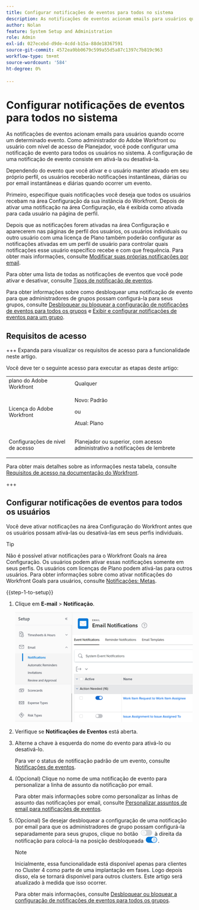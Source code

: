 ```yaml
---
title: Configurar notificações de eventos para todos no sistema
description: As notificações de eventos acionam emails para usuários quando ocorre um determinado evento. Como administrador do Adobe Workfront ou usuário com nível de acesso de Planejador, você pode configurar uma notificação de evento para todos os usuários no sistema. A configuração de uma notificação de evento consiste em ativá-la ou desativá-la.
author: Nolan
feature: System Setup and Administration
role: Admin
exl-id: 027ecebd-d9de-4cdd-b15a-88de18367591
source-git-commit: 4572ea9bb0679c599a55d5a87c1397c7b819c963
workflow-type: tm+mt
source-wordcount: '584'
ht-degree: 0%

---
```


# Configurar notificações de eventos para todos no sistema

<!-- Audited: 1/2024 -->

<!--DON'T DELETE, DRAFT OR HIDE THIS ARTICLE. IT IS LINKED TO THE PRODUCT, THROUGH THE CONTEXT SENSITIVE HELP LINKS-->

As notificações de eventos acionam emails para usuários quando ocorre um determinado evento. Como administrador do Adobe Workfront ou usuário com nível de acesso de Planejador, você pode configurar uma notificação de evento para todos os usuários no sistema. A configuração de uma notificação de evento consiste em ativá-la ou desativá-la.

<!--Alina annotation on the word "all" in 2nd sentence: abive, drafted and remains QS only-->

Dependendo do evento que você ativar e o usuário manter ativado em seu próprio perfil, os usuários receberão notificações instantâneas, diárias ou por email instantâneas e diárias quando ocorrer um evento.

Primeiro, especifique quais notificações você deseja que todos os usuários recebam na área Configuração da sua instância do Workfront. Depois de ativar uma notificação na área Configuração, ela é exibida como ativada para cada usuário na página de perfil.

Depois que as notificações forem ativadas na área Configuração e aparecerem nas páginas de perfil dos usuários, os usuários individuais ou outro usuário com uma licença de Plano também poderão configurar as notificações ativadas em um perfil de usuário para controlar quais notificações esse usuário específico recebe e com que frequência. Para obter mais informações, consulte [Modificar suas próprias notificações por email](../../../workfront-basics/using-notifications/activate-or-deactivate-your-own-event-notifications.md).

Para obter uma lista de todas as notificações de eventos que você pode ativar e desativar, consulte [Tipos de notificação de eventos](../../../administration-and-setup/manage-workfront/emails/event-notifications-available-in-wf.md).

Para obter informações sobre como desbloquear uma notificação de evento para que administradores de grupos possam configurá-la para seus grupos, consulte [Desbloquear ou bloquear a configuração de notificações de eventos para todos os grupos](../../../administration-and-setup/manage-workfront/emails/unlock-configuration-of-event-notifications-for-groups.md) e [Exibir e configurar notificações de eventos para um grupo](../../../administration-and-setup/manage-groups/create-and-manage-groups/view-and-configure-event-notifications-group.md).

## Requisitos de acesso

+++ Expanda para visualizar os requisitos de acesso para a funcionalidade neste artigo.

Você deve ter o seguinte acesso para executar as etapas deste artigo:

<table style="table-layout:auto"> 
 <col> 
 <col> 
 <tbody> 
  <tr> 
   <td role="rowheader">plano do Adobe Workfront</td> 
   <td>Qualquer</td> 
  </tr> 
  <tr> 
   <td role="rowheader">Licença do Adobe Workfront</td> 
   <td> <p>Novo: Padrão</p>
 <p>ou</p> 
<p>Atual: Plano</p> 
</td> 
  </tr> 
  <tr> 
   <td role="rowheader">Configurações de nível de acesso</td> 
   <td> <p>Planejador ou superior, com acesso administrativo a notificações de lembrete</p> </td> 
  </tr> 
 </tbody> 
</table>

Para obter mais detalhes sobre as informações nesta tabela, consulte [Requisitos de acesso na documentação do Workfront](/help/quicksilver/administration-and-setup/add-users/access-levels-and-object-permissions/access-level-requirements-in-documentation.md).

+++

## Configurar notificações de eventos para todos os usuários

Você deve ativar notificações na área Configuração do Workfront antes que os usuários possam ativá-las ou desativá-las em seus perfis individuais.

>[!TIP]
>
>Não é possível ativar notificações para o Workfront Goals na área Configuração. Os usuários podem ativar essas notificações somente em seus perfis. Os usuários com licenças de Plano podem ativá-las para outros usuários. Para obter informações sobre como ativar notificações do Workfront Goals para usuários, consulte [Notificações: Metas](../../../workfront-basics/using-notifications/notifications-goals.md).

{{step-1-to-setup}}

1. Clique em **E-mail** > **Notificação**.

   ![](assets/notifications-area-under-setup-emails.png)


1. Verifique se **Notificações de Eventos** está aberta.
1. Alterne a chave à esquerda do nome do evento para ativá-lo ou desativá-lo.

   Para ver o status de notificação padrão de um evento, consulte [Notificações de eventos](../../../workfront-basics/using-notifications/event-notifications.md).

1. (Opcional) Clique no nome de uma notificação de evento para personalizar a linha de assunto da notificação por email.

   Para obter mais informações sobre como personalizar as linhas de assunto das notificações por email, consulte [Personalizar assuntos de email para notificações de eventos](../../../administration-and-setup/manage-workfront/emails/custom-email-subjects-event-notification.md).

1. (Opcional) Se desejar desbloquear a configuração de uma notificação por email para que os administradores de grupo possam configurá-la separadamente para seus grupos, clique no botão ![](assets/lock-toggle-button.png) à direita da notificação para colocá-la na posição desbloqueada ![](assets/unlock-toggle-button.png).

   >[!NOTE]
   >
   >Inicialmente, essa funcionalidade está disponível apenas para clientes no Cluster 4 como parte de uma implantação em fases. Logo depois disso, ela se tornará disponível para outros clusters. Este artigo será atualizado à medida que isso ocorrer.

   Para obter mais informações, consulte [Desbloquear ou bloquear a configuração de notificações de eventos para todos os grupos](../../../administration-and-setup/manage-workfront/emails/unlock-configuration-of-event-notifications-for-groups.md).
